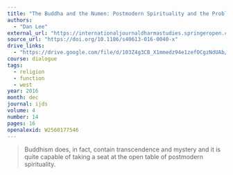```yaml
---
title: "The Buddha and the Numen: Postmodern Spirituality and the Problem of Transcendence in Buddhism"
authors:
  - "Dan Lee"
external_url: "https://internationaljournaldharmastudies.springeropen.com/track/pdf/10.1186/s40613-016-0040-x"
source_url: "https://doi.org/10.1186/s40613-016-0040-x"
drive_links:
  - "https://drive.google.com/file/d/103Z4g3CB_X1mmedz94e1zefOCgzNdUAb/view?usp=drivesdk"
course: dialogue
tags:
  - religion
  - function
  - west
year: 2016
month: dec
journal: ijds
volume: 4
number: 14
pages: 16
openalexid: W2560177546
---
```


> Buddhism does, in fact, contain transcendence and mystery and it is quite capable of taking a seat at the open table of postmodern spirituality.

